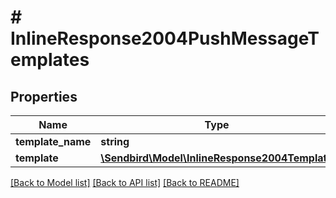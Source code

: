 # # InlineResponse2004PushMessageTemplates

## Properties

Name | Type | Description | Notes
------------ | ------------- | ------------- | -------------
**template_name** | **string** |  | [optional]
**template** | [**\Sendbird\Model\InlineResponse2004Template**](InlineResponse2004Template.md) |  | [optional]

[[Back to Model list]](../../README.md#models) [[Back to API list]](../../README.md#endpoints) [[Back to README]](../../README.md)
